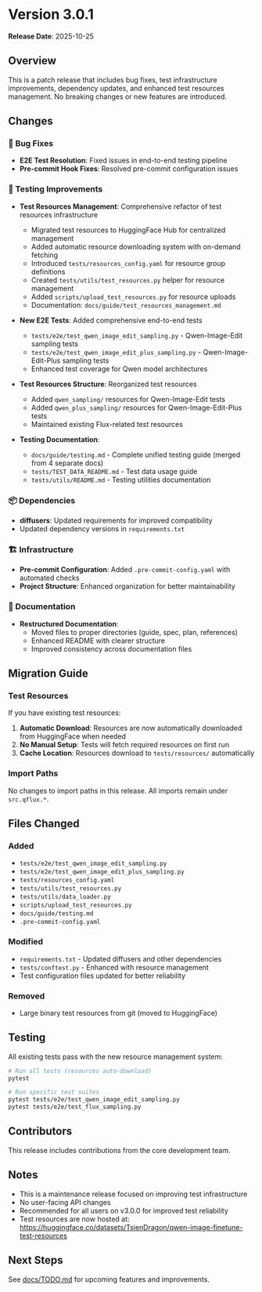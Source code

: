 # Version 3.0.1

**Release Date**: 2025-10-25

## Overview

This is a patch release that includes bug fixes, test infrastructure improvements, dependency updates, and enhanced test resources management. No breaking changes or new features are introduced.

## Changes

### 🔧 Bug Fixes

- **E2E Test Resolution**: Fixed issues in end-to-end testing pipeline
- **Pre-commit Hook Fixes**: Resolved pre-commit configuration issues

### 🧪 Testing Improvements

- **Test Resources Management**: Comprehensive refactor of test resources infrastructure
  - Migrated test resources to HuggingFace Hub for centralized management
  - Added automatic resource downloading system with on-demand fetching
  - Introduced `tests/resources_config.yaml` for resource group definitions
  - Created `tests/utils/test_resources.py` helper for resource management
  - Added `scripts/upload_test_resources.py` for resource uploads
  - Documentation: `docs/guide/test_resources_management.md`

- **New E2E Tests**: Added comprehensive end-to-end tests
  - `tests/e2e/test_qwen_image_edit_sampling.py` - Qwen-Image-Edit sampling tests
  - `tests/e2e/test_qwen_image_edit_plus_sampling.py` - Qwen-Image-Edit-Plus sampling tests
  - Enhanced test coverage for Qwen model architectures

- **Test Resources Structure**: Reorganized test resources
  - Added `qwen_sampling/` resources for Qwen-Image-Edit tests
  - Added `qwen_plus_sampling/` resources for Qwen-Image-Edit-Plus tests
  - Maintained existing Flux-related test resources

- **Testing Documentation**:
  - `docs/guide/testing.md` - Complete unified testing guide (merged from 4 separate docs)
  - `tests/TEST_DATA_README.md` - Test data usage guide
  - `tests/utils/README.md` - Testing utilities documentation

### 📦 Dependencies

- **diffusers**: Updated requirements for improved compatibility
- Updated dependency versions in `requirements.txt`

### 🏗️ Infrastructure

- **Pre-commit Configuration**: Added `.pre-commit-config.yaml` with automated checks
- **Project Structure**: Enhanced organization for better maintainability

### 📝 Documentation

- **Restructured Documentation**:
  - Moved files to proper directories (guide, spec, plan, references)
  - Enhanced README with clearer structure
  - Improved consistency across documentation files

## Migration Guide

### Test Resources

If you have existing test resources:

1. **Automatic Download**: Resources are now automatically downloaded from HuggingFace when needed
2. **No Manual Setup**: Tests will fetch required resources on first run
3. **Cache Location**: Resources download to `tests/resources/` automatically

### Import Paths

No changes to import paths in this release. All imports remain under `src.qflux.*`.

## Files Changed

### Added
- `tests/e2e/test_qwen_image_edit_sampling.py`
- `tests/e2e/test_qwen_image_edit_plus_sampling.py`
- `tests/resources_config.yaml`
- `tests/utils/test_resources.py`
- `tests/utils/data_loader.py`
- `scripts/upload_test_resources.py`
- `docs/guide/testing.md`
- `.pre-commit-config.yaml`

### Modified
- `requirements.txt` - Updated diffusers and other dependencies
- `tests/conftest.py` - Enhanced with resource management
- Test configuration files updated for better reliability

### Removed
- Large binary test resources from git (moved to HuggingFace)

## Testing

All existing tests pass with the new resource management system:

```bash
# Run all tests (resources auto-download)
pytest

# Run specific test suites
pytest tests/e2e/test_qwen_image_edit_sampling.py
pytest tests/e2e/test_flux_sampling.py
```

## Contributors

This release includes contributions from the core development team.

## Notes

- This is a maintenance release focused on improving test infrastructure
- No user-facing API changes
- Recommended for all users on v3.0.0 for improved test reliability
- Test resources are now hosted at: https://huggingface.co/datasets/TsienDragon/qwen-image-finetune-test-resources

## Next Steps

See [docs/TODO.md](../TODO.md) for upcoming features and improvements.
